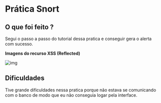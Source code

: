 # Prática Snort


##  O que foi feito ?
 Segui o passo a passo do tutorial dessa pratica e conseguir gera o alerta com sucesso.

<strong> Imagens do recurso XSS (Reflected)</strong>

![img](https://github.com/AnttoniC/Seguranca-da-Informacao/blob/master/Img-praticas/Snort-up.png)


## Dificuldades 
Tive grande dificuldades nessa pratica porque não estava se comunicando com o banco de modo que eu não conseguia logar pela interface.
